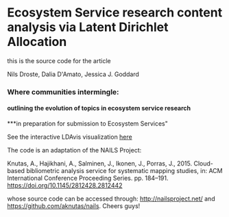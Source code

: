 # Ecosystem Service research content analysis via Latent Dirichlet Allocation

this is the source code for the article

Nils Droste, Dalia D'Amato, Jessica J. Goddard

### Where communities intermingle:
#### outlining the evolution of topics in ecosystem service research

***in preparation for submission to Ecosystem Services"

See the interactive LDAvis visualization [here](http://nils.droste.io/2017/10/05/ES_LDA/)

The code is an adaptation of the NAILS Project:

Knutas, A., Hajikhani, A., Salminen, J., Ikonen, J., Porras, J., 2015. Cloud-based bibliometric analysis service for systematic mapping studies, in: ACM International Conference Proceeding Series. pp. 184–191. https://doi.org/10.1145/2812428.2812442

whose source code can be accessed through: http://nailsproject.net/ and https://github.com/aknutas/nails. Cheers guys!
